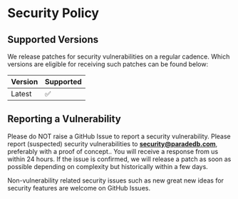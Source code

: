 # Security Policy

## Supported Versions

We release patches for security vulnerabilities on a regular cadence. Which versions are eligible for
receiving such patches can be found below:

| Version | Supported          |
| ------- | ------------------ |
| Latest  | :white_check_mark: |

## Reporting a Vulnerability

Please do NOT raise a GitHub Issue to report a security vulnerability. Please report (suspected) security vulnerabilities to
**[security@paradedb.com](mailto:security@paradedb.com)**, preferably with a proof of concept.. You will receive a response from
us within 24 hours. If the issue is confirmed, we will release a patch as soon
as possible depending on complexity but historically within a few days.

Non-vulnerability related security issues such as new great new ideas for security features are welcome on GitHub Issues.
